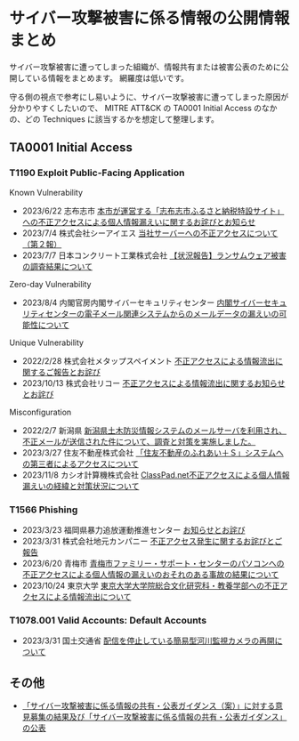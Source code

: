 # サイバー攻撃被害に係る情報の公開情報まとめ

サイバー攻撃被害に遭ってしまった組織が、情報共有または被害公表のために公開している情報をまとめます。
網羅度は低いです。

守る側の視点で参考にし易いように、サイバー攻撃被害に遭ってしまった原因が分かりやすくしたいので、 MITRE ATT&CK の TA0001 Initial Access のなかの、どの Techniques に該当するかを想定して整理します。

## TA0001 Initial Access

### T1190 Exploit Public-Facing Application
Known Vulnerability  
* 2023/6/22 志布志市 [本市が運営する「志布志市ふるさと納税特設サイト」への不正アクセスによる個人情報漏えいに関するお詫びとお知らせ](https://www.city.shibushi.lg.jp/soshiki/5/22233.html)  
* 2023/7/4 株式会社シーアイエス [当社サーバーへの不正アクセスについて（第２報）](https://www.cisjp.com/news/detail/post-20200331.html)
* 2023/7/7 日本コンクリート工業株式会社 [【状況報告】ランサムウェア被害の調査結果について](https://www.ncic.co.jp/wp/wp-content/uploads/2023/07/230707.pdf)

Zero-day Vulnerability
* 2023/8/4 内閣官房内閣サイバーセキュリティセンター [内閣サイバーセキュリティセンターの電子メール関連システムからのメールデータの漏えいの可能性について](https://www.nisc.go.jp/news/20230804.html)

Unique Vulnerability
* 2022/2/28 株式会社メタップスペイメント [不正アクセスによる情報流出に関するご報告とお詫び](https://www.metaps-payment.com/company/20220228.html)
* 2023/10/13 株式会社リコー [不正アクセスによる情報流出に関するお知らせとお詫び](https://jp.ricoh.com/info/notice/2023/1013_1)

Misconfiguration
* 2022/2/7 新潟県 [新潟県土木防災情報システムのメールサーバを利用され、不正メールが送信された件について、調査と対策を実施しました。](https://www.pref.niigata.lg.jp/sec/kasenkanri/20220207-bousaisystem.html)
* 2023/3/27 住友不動産株式会社 [「住友不動産のふれあい＋Ｓ」システムへの第三者によるアクセスについて](https://www.sumitomo-rd.co.jp/uploads/20230327_01.pdf)
* 2023/11/8 カシオ計算機株式会社 [ClassPad.net不正アクセスによる個人情報漏えいの経緯と対策状況について](https://classpad.net/jp/news/041/)

### T1566 Phishing
* 2023/3/23 福岡県暴力追放運動推進センター [お知らせとお詫び](http://www.fukuoka-boutui.or.jp/news/wp-content/uploads/2023/03/%E3%81%8A%E7%9F%A5%E3%82%89%E3%81%9B%E3%81%A8%E3%81%8A%E8%A9%AB%E3%81%B3.pdf)
* 2023/3/31 株式会社地元カンパニー [不正アクセス発生に関するお詫びとご報告](https://www.jimo.co.jp/administration/wp-content/uploads/2023/03/20230331_news_unauthorized_access.pdf)
* 2023/6/20 青梅市 [青梅市ファミリー・サポート・センターのパソコンへの不正アクセスによる個人情報の漏えいのおそれのある事故の結果について](https://www.city.ome.tokyo.jp/soshiki/34/68110.html)
* 2023/10/24 東京大学 [東京大学大学院総合文化研究科・教養学部への不正アクセスによる情報流出について](https://www.u-tokyo.ac.jp/focus/ja/press/z0109_00952.html)

### T1078.001 Valid Accounts: Default Accounts
* 2023/3/31 国土交通省 [配信を停止している簡易型河川監視カメラの再開について](https://www.mlit.go.jp/report/press/mizukokudo03_hh_001168.html)

## その他
* [「サイバー攻撃被害に係る情報の共有・公表ガイダンス（案）」に対する意見募集の結果及び「サイバー攻撃被害に係る情報の共有・公表ガイダンス」の公表](https://www.meti.go.jp/press/2022/03/20230308006/20230308006.html)
